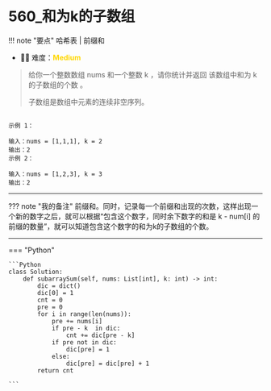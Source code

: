 # 560_和为k的子数组

<!-- 所有文件名必须是该题目的英文名 -->

!!! note "要点"
    <!-- 这里记载考察的数据结构、算法等 -->
    哈希表 | 前缀和

- 🔑🔑 难度：<span style = "color:gold; font-weight:bold">Medium</span>
<!-- <span style = "color:gold; font-weight:bold">Medium</span> 中等 -->
<!-- <span style = "color:crisma; font-weight:bold">High</span> 困难 -->
<!-- <span style = "color:Green; font-weight:bold">Easy</span> 简单 -->

<!-- 题目简介 -->

> 给你一个整数数组 nums 和一个整数 k ，请你统计并返回 该数组中和为 k 的子数组的个数 。
> 
> 子数组是数组中元素的连续非空序列。
> 


```

示例 1：

输入：nums = [1,1,1], k = 2
输出：2
示例 2：

输入：nums = [1,2,3], k = 3
输出：2
```

------

??? note "我的备注"
    前缀和。同时，记录每一个前缀和出现的次数，这样出现一个新的数字之后，就可以根据“包含这个数字，同时余下数字的和是 k - num[i] 的前缀的数量”，就可以知道包含这个数字的和为k的子数组的个数。

    
-------------

=== "Python"

    ```Python
    class Solution:
        def subarraySum(self, nums: List[int], k: int) -> int:  
            dic = dict()
            dic[0] = 1
            cnt = 0
            pre = 0
            for i in range(len(nums)):
                pre += nums[i]
                if pre - k  in dic:
                    cnt += dic[pre - k]
                if pre not in dic:
                    dic[pre] = 1
                else:
                    dic[pre] = dic[pre] + 1
            return cnt

    ```
